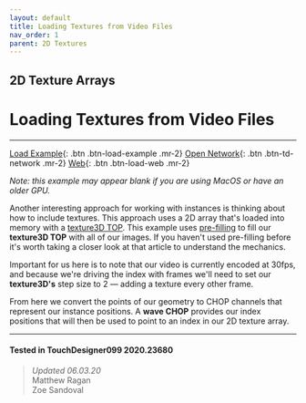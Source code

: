 ```yaml
---
layout: default
title: Loading Textures from Video Files
nav_order: 1
parent: 2D Textures
---
```


## 2D Texture Arrays
# Loading Textures from Video Files

*****

[Load Example](?actionable=1&action=load_tox&remotePath=){: .btn .btn-load-example .mr-2}
[Open Network](?actionable=1&action=open_floating_network){: .btn .btn-td-network .mr-2}
[Web](?actionable=1&action=open_in_browser){: .btn .btn-load-web .mr-2}

*Note: this example may appear blank if you are using MacOS or have an older GPU.*  

Another interesting approach for working with instances is thinking about how to include textures. This approach uses a 2D array that's loaded into memory with a [texture3D TOP](https://docs.derivative.ca/Texture_3D_TOP). This example uses [pre-filling](https://docs.derivative.ca/Pre-Filling) to fill our **texture3D TOP** with all of our images. If you haven't used pre-filling before it's worth taking a closer look at that article to understand the mechanics.

Important for us here is to note that our video is currently encoded at 30fps, and because we're driving the index with frames we'll need to set our **texture3D's** step size to 2 — adding a texture every other frame.


From here we convert the points of our geometry to CHOP channels that represent our instance positions. A **wave CHOP** provides our index positions that will then be used to point to an index in our 2D texture array.

---

#### Tested in TouchDesigner099 2020.23680 
>*Updated 06.03.20*  
Matthew Ragan  
Zoe Sandoval  
